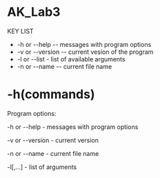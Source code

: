 # AK_Lab3

KEY LIST
  - -h or --help -- messages with program options
  - -v or --version -- current vesion of the program
  - -l or --list - list of available arguments
  - -n or --name -- current file name
  
# -h(commands)
Program options: 

  -h or --help                          - messages with program options

  -v or --version                       - current version

  -n or --name                          - current file name

  -l[<val1>,...]                        - list of arguments

